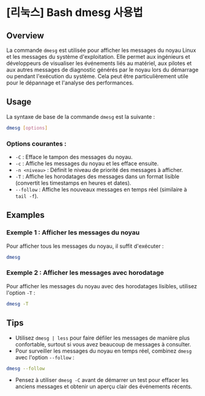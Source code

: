 # [리눅스] Bash dmesg 사용법

## Overview
La commande `dmesg` est utilisée pour afficher les messages du noyau Linux et les messages du système d'exploitation. Elle permet aux ingénieurs et développeurs de visualiser les événements liés au matériel, aux pilotes et aux autres messages de diagnostic générés par le noyau lors du démarrage ou pendant l'exécution du système. Cela peut être particulièrement utile pour le dépannage et l'analyse des performances.

## Usage
La syntaxe de base de la commande `dmesg` est la suivante :

```bash
dmesg [options]
```

### Options courantes :
- `-C` : Efface le tampon des messages du noyau.
- `-c` : Affiche les messages du noyau et les efface ensuite.
- `-n <niveau>` : Définit le niveau de priorité des messages à afficher.
- `-T` : Affiche les horodatages des messages dans un format lisible (convertit les timestamps en heures et dates).
- `--follow` : Affiche les nouveaux messages en temps réel (similaire à `tail -f`).

## Examples
### Exemple 1 : Afficher les messages du noyau
Pour afficher tous les messages du noyau, il suffit d'exécuter :

```bash
dmesg
```

### Exemple 2 : Afficher les messages avec horodatage
Pour afficher les messages du noyau avec des horodatages lisibles, utilisez l'option `-T` :

```bash
dmesg -T
```

## Tips
- Utilisez `dmesg | less` pour faire défiler les messages de manière plus confortable, surtout si vous avez beaucoup de messages à consulter.
- Pour surveiller les messages du noyau en temps réel, combinez `dmesg` avec l'option `--follow` :

```bash
dmesg --follow
```
- Pensez à utiliser `dmesg -C` avant de démarrer un test pour effacer les anciens messages et obtenir un aperçu clair des événements récents.